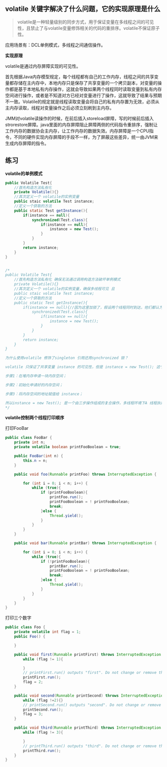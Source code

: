 ## volatile 关键字解决了什么问题，它的实现原理是什么

 

> volatile是一种轻量级别的同步方式，用于保证变量在多线程之间的可见性，且禁止了与volatile变量修饰相关的代码的重排序。volatile不保证原子性。

应用场景有：DCL单例模式，多线程之间通信操作。

**实现原理**

volatile是通过内存屏障实现的可见性。

首先根据Java内存模型规定，每个线程都有自己的工作内存，线程之间的共享变量都存储在主内存中，本地内存只是保存了共享变量的一个拷贝副本，对变量的操作都是基于本地私有内存操作，这就会导致如果两个线程同时读取变量到私有内存空间进行操作，或者是不知道对方已经对变量进行了操作，这就导致了结果与预期不一致。Volatile的规定就是线程读取变量会将自己的私有内存置为无效，必须从主内存读取，线程对变量操作之后必须立刻刷到主内存。

JMM对volatile读操作的时候，在前后插入storeload屏障，写的时候前后插入strorestore屏障。java里面的内存屏障阻止屏障两侧的代码指令重排序，强制让工作内存的数据协会主内存，让工作内存的数据失效。内存屏障是一个CPU指令，不同的硬件实现内存屏障的手段不一样，为了屏蔽这些差异，统一由JVM来生成内存屏障的指令。

## 练习

**volatile的单例模式**

```java
public Volatile Test{
    //首先构造方法私有化
    private Volatile(){}
    //其次定义一个 volatile的实例变量
    public staic volatile Test instance;
    //定义一个获取的方法
    public static Test getInstance(){
        if(instance == null){
            synchronized(Test.class){
                if(instance == null){
                    instance = new Test();
                }
            }
        }
        return instance;
    }
}


/*
public Volatile Test{
    //首先构造方法私有化 确保无法通过调用构造方法破坏单例模式
    private Volatile(){}
    //其次定义一个 volatile的实例变量，确保多线程可见 且
    public staic volatile Test instance;
    //定义一个获取的方法
    public static Test getInstance(){
        if(instance == null){//因为这里加锁了，假设两个线程同时到达，他们都认为是null，此时一个线程初始化完成，另外一个再进去需要再判断一次
            synchronized(Test.class){
                if(instance == null){
                    instance = new Test();
                }
            }
        }
        return instance;
    }
}

为什么使用volatile 修饰了singleton 引用还用synchronized 锁？

volatile 只保证了共享变量 instance 的可见性，但是 instance = new Test(); 这个操作不是原子的，可以分为三步：

步骤1：在堆内存申请一块内存空间；

步骤2：初始化申请好的内存空间；

步骤3：将内存空间的地址赋值给 instance；

所以instance = new Test(); 是一个由三步操作组成的复合操作，多线程环境下A 线程执行了第一步、第二步之后发生线程切换，B 线程开始执行第一步、第二步、第三步（因为A 线程singleton 是还没有赋值的），所以为了保障这三个步骤不可中断，可以使用synchronized 在这段代码块上加锁。
*/
```

**volatile控制两个线程打印顺序**

打印FooBar

```java
public class FooBar {
    private int n;
    private volatile boolean printFooBoolean = true;

    public FooBar(int n) {
        this.n = n;
    }

    public void foo(Runnable printFoo) throws InterruptedException {

        for (int i = 0; i < n; i++) {
            while (true){
                if (printFooBoolean){
                    printFoo.run();
                    printFooBoolean = ! printFooBoolean;
                    break;
                }else {
                    Thread.yield();
                }
            }
        }
    }

    public void bar(Runnable printBar) throws InterruptedException {

        for (int i = 0; i < n; i++) {
            while (true){
                if (!printFooBoolean){
                    printBar.run();
                    printFooBoolean = ! printFooBoolean;
                    break;
                }else {
                    Thread.yield();
                }
            }
        }
    }
}
```

打印三个数字

```java
public class Foo {
    private volatile int flag = 1;
    public Foo() {

    }

    public void first(Runnable printFirst) throws InterruptedException {
        while (flag != 1){

        }
        // printFirst.run() outputs "first". Do not change or remove this line.
        printFirst.run();
        flag = 2;
    }

    public void second(Runnable printSecond) throws InterruptedException {
        while (flag !=2){}
        // printSecond.run() outputs "second". Do not change or remove this line.
        printSecond.run();
        flag = 3;
    }

    public void third(Runnable printThird) throws InterruptedException {
        while (flag != 3){

        }
        // printThird.run() outputs "third". Do not change or remove this line.
        printThird.run();
    }
}
```

